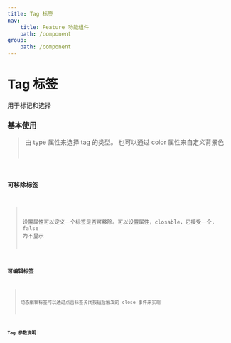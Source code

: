 ```yaml
---
title: Tag 标签
nav:
    title: Feature 功能组件
    path: /component
group:
    path: /component
---
```


# Tag 标签

用于标记和选择

### 基本使用

> 由 type 属性来选择 tag 的类型。 也可以通过 color 属性来自定义背景色 <code src="./demo/index1.tsx" />

### 可移除标签

> 设置属性可以定义一个标签是否可移除。可以设置属性，closable，它接受一个，false 为不显示 <code src="./demo/index2.tsx" />

### 可编辑标签

> 动态编辑标签可以通过点击标签关闭按钮后触发的 close 事件来实现 <code src="./demo/index3.tsx" />

### Tag 参数说明

<API>
